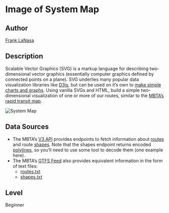 # Image of System Map

## Author
[Frank LaNasa](https://github.com/fjlanasa)

## Description

Scalable Vector Graphics (SVG) is a markup language for describing two-dimensional vector graphics (essentially computer graphics defined by connected points on a plane). SVG underlies many popular data visualization libraries like [D3js](https://d3js.org/), but can be used on it’s own to [make simple charts and graphs](https://css-tricks.com/how-to-make-charts-with-svg/). Using vanilla SVGs and HTML, build a simple two-dimensional visualization of one or more of our routes, similar to the [MBTA’s rapid transit map](https://cdn.mbta.com/sites/default/files/2020-05/subway-map-june2020-v34a-GLX-shuttle.pdf).

![System Map](https://ctd-static-content.s3.amazonaws.com/github-images/system-map.png)

## Data Sources

- The MBTA’s [V3 API](https://api-v3.mbta.com/) provides endpoints to fetch information about [routes](https://api-v3.mbta.com/docs/swagger/index.html#/Route/ApiWeb_RouteController_index) and route [shapes](https://api-v3.mbta.com/docs/swagger/index.html#/Shape/ApiWeb_ShapeController_index). Note that the shapes endpoint returns encoded [polylines](https://developers.google.com/maps/documentation/utilities/polylinealgorithm), so you’ll need to use some tool to decode them (one example here).
- The MBTA’s [GTFS Feed](https://github.com/mbta/gtfs-documentation/blob/master/reference/gtfs.md) also provides equivalent information in the form of text files:
    - [routes.txt](https://developers.google.com/transit/gtfs/reference#routestxt)
    - [shapes.txt](https://developers.google.com/transit/gtfs/reference#shapestxt)

## Level
Beginner
